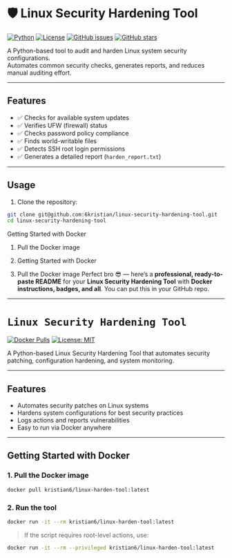# 🛡️ Linux Security Hardening Tool

[![Python](https://img.shields.io/badge/Python-3.10-blue?logo=python&logoColor=white)](https://www.python.org/)
[![License](https://img.shields.io/badge/License-MIT-green)](LICENSE)
[![GitHub issues](https://img.shields.io/github/issues/6kristian/linux-security-hardening-tool)](https://github.com/6kristian/linux-security-hardening-tool/issues)
[![GitHub stars](https://img.shields.io/github/stars/6kristian/linux-security-hardening-tool)](https://github.com/6kristian/linux-security-hardening-tool/stargazers)

A Python-based tool to audit and harden Linux system security configurations.  
Automates common security checks, generates reports, and reduces manual auditing effort.

---

## Features

- ✅ Checks for available system updates  
- ✅ Verifies UFW (firewall) status  
- ✅ Checks password policy compliance  
- ✅ Finds world-writable files  
- ✅ Detects SSH root login permissions  
- ✅ Generates a detailed report (`harden_report.txt`)  

---

## Usage

1. Clone the repository:
```bash
git clone git@github.com:6kristian/linux-security-hardening-tool.git
cd linux-security-hardening-tool
```
Getting Started with Docker
1. Pull the Docker image

2. Getting Started with Docker
1. Pull the Docker image
Perfect bro 😎 — here’s a **professional, ready-to-paste README** for your **Linux Security Hardening Tool** with **Docker instructions, badges, and all**. You can put this in your GitHub repo.

---

# `Linux Security Hardening Tool`

[![Docker Pulls](https://img.shields.io/docker/pulls/kristian6/linux-harden-tool)](https://hub.docker.com/r/kristian6/linux-harden-tool)
[![License: MIT](https://img.shields.io/badge/License-MIT-green.svg)](LICENSE)

A Python-based Linux Security Hardening Tool that automates security patching, configuration hardening, and system monitoring.

---

## **Features**

* Automates security patches on Linux systems
* Hardens system configurations for best security practices
* Logs actions and reports vulnerabilities
* Easy to run via Docker anywhere

---

## **Getting Started with Docker**

### **1. Pull the Docker image**

```bash
docker pull kristian6/linux-harden-tool:latest
```

### **2. Run the tool**

```bash
docker run -it --rm kristian6/linux-harden-tool:latest
```

> If the script requires root-level actions, use:

```bash
docker run -it --rm --privileged kristian6/linux-harden-tool:latest
```

